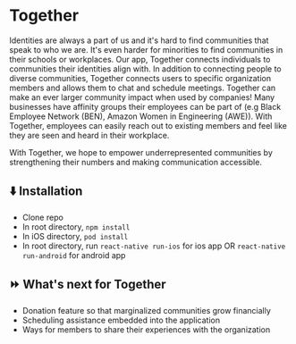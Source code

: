# Together
Identities are always a part of us and it's hard to find communities that speak to who we are. It's even harder for minorities to find communities in their schools or workplaces. Our app, Together connects individuals to communities their identities align with. In addition to connecting people to diverse communities, Together connects users to specific organization members and allows them to chat and schedule meetings.
Together can make an ever larger community impact when used by companies! Many businesses have affinity groups their employees can be part of (e.g Black Employee Network (BEN), Amazon Women in Engineering (AWE)). With Together, employees can easily reach out to existing members and feel like they are seen and heard in their workplace.

With Together, we hope to empower underrepresented communities by strengthening their numbers and making communication accessible. 

## :arrow_down: Installation
* Clone repo
* In root directory, ```npm install```
* In iOS directory, ```pod install```
* In root directory, run ```react-native run-ios``` for ios app OR ```react-native run-android``` for android app

## :fast_forward: What's next for Together
* Donation feature so that marginalized communities grow financially
* Scheduling assistance embedded into the application
* Ways for members to share their experiences with the organization
